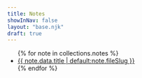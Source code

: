 ```yaml
---
title: Notes
showInNav: false
layout: "base.njk"
draft: true
---
```


<ul>
  {% for note in collections.notes %}
    <li>
      <a href="{{ note.url }}">{{ note.data.title | default:note.fileSlug }}</a>
    </li>
  {% endfor %}
</ul>
